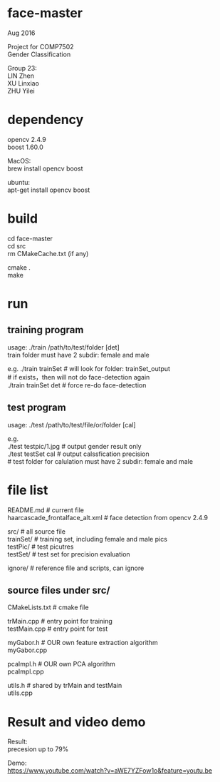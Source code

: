 # face-master
Aug 2016

Project for COMP7502  
Gender Classification  

Group 23:  
    LIN Zhen  
    XU Linxiao  
    ZHU Yilei  


# dependency

opencv 2.4.9 <br />
boost 1.60.0 <br />

MacOS: <br />
    brew install opencv boost <br />

ubuntu: <br />
    apt-get install opencv boost <br />


# build  

cd face-master <br />
cd src  <br />
rm CMakeCache.txt (if any) <br /> 

cmake . <br />
make <br />


# run

## training program  

usage: ./train /path/to/test/folder [det]  <br />
train folder must have 2 subdir: female and male  <br />

e.g.
    ./train trainSet       # will look for folder: trainSet_output <br />
                           # if exists，then will not do face-detection again <br />
    ./train trainSet det   # force re-do face-detection  <br />


## test program  

usage: ./test /path/to/test/file/or/folder [cal]  <br />

e.g.  
    ./test testpic/1.jpg        # output gender result only  <br />
    ./test testSet       cal    # output calssfication precision <br />
                                # test folder for calulation must have 2 subdir: female and male <br />


# file list

README.md                         # current file  <br />
haarcascade_frontalface_alt.xml   # face detection from opencv 2.4.9  <br />

src/                              # all source file  <br />
trainSet/                         # training set, including female and male pics <br />
testPic/                          # test picutres <br />
testSet/                          # test set for precision evaluation <br />

ignore/                           # reference file and scripts, can ignore <br />


## source files under src/

CMakeLists.txt                    # cmake file  <br />

trMain.cpp                        # entry point for training <br />
testMain.cpp                      # entry point for test <br />

myGabor.h                         # OUR own feature extraction algorithm <br />
myGabor.cpp <br />

pcaImpl.h                         # OUR own PCA algorithm  <br />
pcaImpl.cpp <br />

utils.h                            # shared by trMain and testMain <br />
utils.cpp <br />


# Result and video demo

Result: <br />
    precesion up to 79% <br />

Demo: <br />
    https://www.youtube.com/watch?v=aWE7YZFow1o&feature=youtu.be <br />




